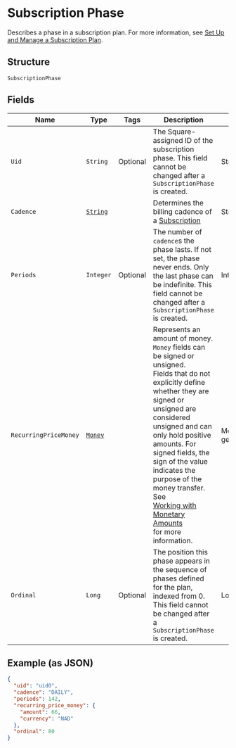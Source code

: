
# Subscription Phase

Describes a phase in a subscription plan. For more information, see
[Set Up and Manage a Subscription Plan](https://developer.squareup.com/docs/docs/subscriptions-api/setup-plan).

## Structure

`SubscriptionPhase`

## Fields

| Name | Type | Tags | Description | Getter |
|  --- | --- | --- | --- | --- |
| `Uid` | `String` | Optional | The Square-assigned ID of the subscription phase. This field cannot be changed after a `SubscriptionPhase` is created. | String getUid() |
| `Cadence` | [`String`](/doc/models/subscription-cadence.md) |  | Determines the billing cadence of a [Subscription](#type-Subscription) | String getCadence() |
| `Periods` | `Integer` | Optional | The number of `cadence`s the phase lasts. If not set, the phase never ends. Only the last phase can be indefinite. This field cannot be changed after a `SubscriptionPhase` is created. | Integer getPeriods() |
| `RecurringPriceMoney` | [`Money`](/doc/models/money.md) |  | Represents an amount of money. `Money` fields can be signed or unsigned.<br>Fields that do not explicitly define whether they are signed or unsigned are<br>considered unsigned and can only hold positive amounts. For signed fields, the<br>sign of the value indicates the purpose of the money transfer. See<br>[Working with Monetary Amounts](https://developer.squareup.com/docs/build-basics/working-with-monetary-amounts)<br>for more information. | Money getRecurringPriceMoney() |
| `Ordinal` | `Long` | Optional | The position this phase appears in the sequence of phases defined for the plan, indexed from 0. This field cannot be changed after a `SubscriptionPhase` is created. | Long getOrdinal() |

## Example (as JSON)

```json
{
  "uid": "uid0",
  "cadence": "DAILY",
  "periods": 142,
  "recurring_price_money": {
    "amount": 66,
    "currency": "NAD"
  },
  "ordinal": 80
}
```

